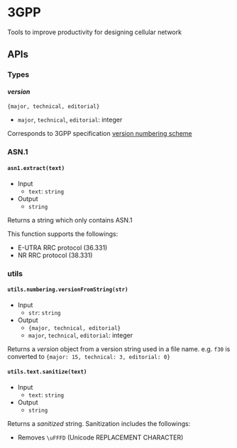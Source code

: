 # 3GPP

Tools to improve productivity for designing cellular network

## APIs

### Types

#### *version*

`{major, technical, editorial}`

- `major`, `technical`, `editorial`: integer

Corresponds to 3GPP specification [version numbering scheme]

[version numbering scheme]: http://www.3gpp.org/specifications/specification-numbering/81-version-numbering-scheme

### ASN.1

#### `asn1.extract(text)`

- Input
  - `text`: `string`
- Output
  - `string`

Returns a string which only contains ASN.1

This function supports the followings:

- E-UTRA RRC protocol (36.331)
- NR RRC protocol (38.331)

### utils

#### `utils.numbering.versionFromString(str)`

- Input
  - `str`: `string`
- Output
  - `{major, technical, editorial}`
  - `major`, `technical`, `editorial`: integer

Returns a *version* object from a version string used in a file name. e.g. `f30` is converted to `{major: 15, technical: 3, editorial: 0}`

#### `utils.text.sanitize(text)`

- Input
  - `text`: `string`
- Output
  - `string`

Returns a *sanitized* string. Sanitization includes the followings:

- Removes `\uFFFD` (Unicode REPLACEMENT CHARACTER)
